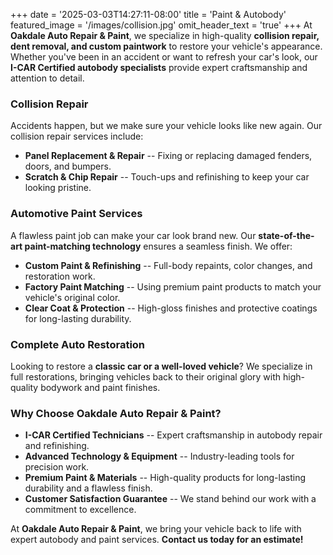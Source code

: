 +++
date = '2025-03-03T14:27:11-08:00'
title = 'Paint & Autobody'
featured_image = '/images/collision.jpg'
omit_header_text = 'true'
+++
At **Oakdale Auto Repair & Paint**, we specialize in high-quality **collision repair, dent removal, and custom paintwork** to restore your vehicle's appearance. Whether you've been in an accident or want to refresh your car's look, our **I-CAR Certified autobody specialists** provide expert craftsmanship and attention to detail.

### **Collision Repair**

Accidents happen, but we make sure your vehicle looks like new again. Our collision repair services include:

-   **Panel Replacement & Repair** -- Fixing or replacing damaged fenders, doors, and bumpers.
-   **Scratch & Chip Repair** -- Touch-ups and refinishing to keep your car looking pristine.

### **Automotive Paint Services**

A flawless paint job can make your car look brand new. Our **state-of-the-art paint-matching technology** ensures a seamless finish. We offer:

-   **Custom Paint & Refinishing** -- Full-body repaints, color changes, and restoration work.
-   **Factory Paint Matching** -- Using premium paint products to match your vehicle's original color.
-   **Clear Coat & Protection** -- High-gloss finishes and protective coatings for long-lasting durability.

### **Complete Auto Restoration**

Looking to restore a **classic car or a well-loved vehicle**? We specialize in full restorations, bringing vehicles back to their original glory with high-quality bodywork and paint finishes.

### **Why Choose Oakdale Auto Repair & Paint?**

-   **I-CAR Certified Technicians** -- Expert craftsmanship in autobody repair and refinishing.
-   **Advanced Technology & Equipment** -- Industry-leading tools for precision work.
-   **Premium Paint & Materials** -- High-quality products for long-lasting durability and a flawless finish.
-   **Customer Satisfaction Guarantee** -- We stand behind our work with a commitment to excellence.

At **Oakdale Auto Repair & Paint**, we bring your vehicle back to life with expert autobody and paint services. **Contact us today for an estimate!**